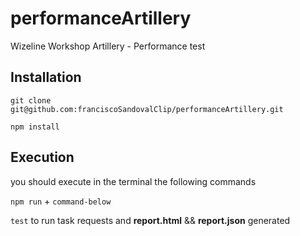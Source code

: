 # performanceArtillery
Wizeline Workshop Artillery - Performance test

## Installation
`git clone git@github.com:franciscoSandovalClip/performanceArtillery.git`

`npm install`

## Execution
you should execute in the terminal the following commands

`npm run` + `command-below`

`test` to run task requests and **report.html** && **report.json** generated
